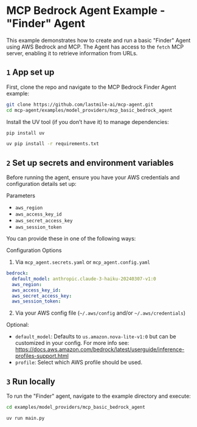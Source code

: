 # MCP Bedrock Agent Example - "Finder" Agent

This example demonstrates how to create and run a basic "Finder" Agent using AWS Bedrock and MCP. The Agent has access to the `fetch` MCP server, enabling it to retrieve information from URLs.

## `1` App set up

First, clone the repo and navigate to the MCP Bedrock Finder Agent example:

```bash
git clone https://github.com/lastmile-ai/mcp-agent.git
cd mcp-agent/examples/model_providers/mcp_basic_bedrock_agent
```

Install the UV tool (if you don’t have it) to manage dependencies:

```bash
pip install uv

uv pip install -r requirements.txt
```

## `2` Set up secrets and environment variables

Before running the agent, ensure you have your AWS credentials and configuration details set up:

Parameters

- `aws_region`
- `aws_access_key_id`
- `aws_secret_access_key`
- `aws_session_token`

You can provide these in one of the following ways:

Configuration Options

1. Via `mcp_agent.secrets.yaml` or `mcp_agent.config.yaml`

```yaml
bedrock:
  default_model: anthropic.claude-3-haiku-20240307-v1:0
  aws_region:
  aws_access_key_id:
  aws_secret_access_key:
  aws_session_token:
```

2. Via your AWS config file (`~/.aws/config` and/or `~/.aws/credentials`)

Optional:

- `default_model`: Defaults to `us.amazon.nova-lite-v1:0` but can be customized in your config. For more info see: https://docs.aws.amazon.com/bedrock/latest/userguide/inference-profiles-support.html
- `profile`: Select which AWS profile should be used.

## `3` Run locally

To run the "Finder" agent, navigate to the example directory and execute:

```bash
cd examples/model_providers/mcp_basic_bedrock_agent

uv run main.py
```
